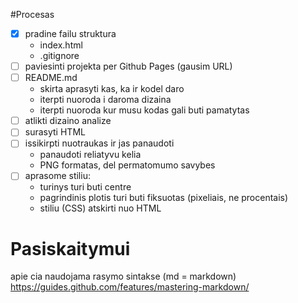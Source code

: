 #Procesas

- [x] pradine failu struktura
    - index.html
    - .gitignore
- [ ] paviesinti projekta per Github Pages (gausim URL)
- [ ] README.md
    - skirta aprasyti kas, ka ir kodel daro
    - iterpti nuoroda i daroma dizaina
    - iterpti nuoroda kur musu kodas gali buti pamatytas
- [ ] atlikti dizaino analize
- [ ] surasyti HTML
- [ ] issikirpti nuotraukas ir jas panaudoti 
    - panaudoti reliatyvu kelia
    - PNG formatas, del permatomumo savybes
- [ ] aprasome stiliu:
    - turinys turi buti centre
    - pagrindinis plotis turi buti fiksuotas (pixeliais, ne procentais)
    - stiliu (CSS) atskirti nuo HTML



# Pasiskaitymui

apie cia naudojama rasymo sintakse (md = markdown)
https://guides.github.com/features/mastering-markdown/ 